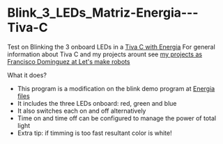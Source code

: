 # Blink_3_LEDs_Matriz-Energia---Tiva-C
Test on Blinking the 3 onboard LEDs in a [Tiva C with Energia](http://energia.nu/pin-maps/guide_tm4c123launchpad/)
For general information about Tiva C and my projects arount see [my projects as Francisco Dominguez at Let's make robots](http://letsmakerobots.com/user/21415/pages)

What it does?
  * This program is a modification on the blink demo program at [Energia files](http://energia.nu/)
  * It includes the three LEDs onboard: red, green and blue
  * It also switches each on and off alternatively
  * Time on and time off can be configured to manage the power of total light
  * Extra tip: if timming is too fast resultant color is white!
